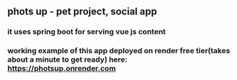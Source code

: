 ## phots up - pet project, social app
### it uses spring boot for serving vue js content
### working example of this app deployed on render free tier(takes about a minute to get ready) here: https://photsup.onrender.com